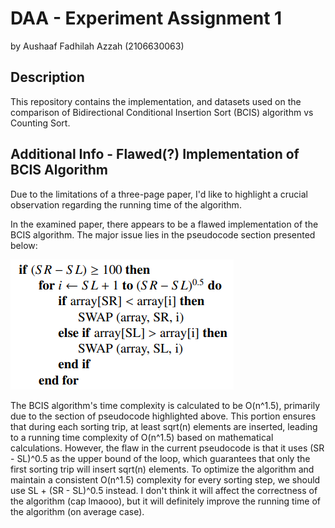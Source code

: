 # DAA - Experiment Assignment 1
by Aushaaf Fadhilah Azzah (2106630063)

## Description
This repository contains the implementation, and datasets used on the comparison of Bidirectional Conditional Insertion Sort (BCIS) algorithm vs Counting Sort.

## Additional Info - Flawed(?) Implementation of BCIS Algorithm
Due to the limitations of a three-page paper, I'd like to highlight a crucial observation regarding the running time of the algorithm.

In the examined paper, there appears to be a flawed implementation of the BCIS algorithm. The major issue lies in the pseudocode section presented below:

![Problematic BCIS Section](assets/image.png)

The BCIS algorithm's time complexity is calculated to be O(n^1.5), primarily due to the section of pseudocode highlighted above. This portion ensures that during each sorting trip, at least sqrt(n) elements are inserted, leading to a running time complexity of O(n^1.5) based on mathematical calculations. However, the flaw in the current pseudocode is that it uses (SR - SL)^0.5 as the upper bound of the loop, which guarantees that only the first sorting trip will insert sqrt(n) elements. To optimize the algorithm and maintain a consistent O(n^1.5) complexity for every sorting step, we should use SL + (SR - SL)^0.5 instead. I don't think it will affect the correctness of the algorithm (cap lmaooo), but it will definitely improve the running time of the algorithm (on average case).
